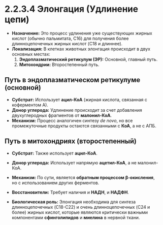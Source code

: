 # 2.2.3.4 Элонгация (Удлинение цепи)

*   **Назначение:** Это процесс удлинения уже существующих жирных кислот (обычно пальмитата, C16) для получения более длинноцепочечных жирных кислот (C18 и длиннее).
*   **Локализация:** В клетках животных элонгация происходит в двух основных местах:
    1.  **Эндоплазматический ретикулум (ЭР):** Основной, главный путь.
    2.  **Митохондрии:** Второстепенный путь.

## Путь в эндоплазматическом ретикулуме (основной)

*   **Субстрат:** Использует **ацил-КоА** (жирная кислота, связанная с коферментом А).
*   **Донор углерода:** Удлинение происходит за счет добавления двухуглеродных фрагментов от **малонил-КоА**.
*   **Механизм:** Процесс аналогичен синтезу *de novo*, но все промежуточные продукты остаются связанными с **КоА**, а не с АПБ.

## Путь в митохондриях (второстепенный)

*   **Субстрат:** Также использует **ацил-КоА**.
*   **Донор углерода:** Использует напрямую **ацетил-КоА**, а не малонил-КоА.
*   **Механизм:** По сути, является **обратным процессом β-окисления**, но с использованием других ферментов.
*   **Восстановители:** Требует наличия и **НАДН**, и **НАДФН**.

*   **Биологическая роль:** Элонгация необходима для синтеза длинноцепочечных (C18-C22) и очень длинноцепочечных (C24 и более) жирных кислот, которые являются критически важными компонентами **сфинголипидов** и **миелина** в нервной ткани.
